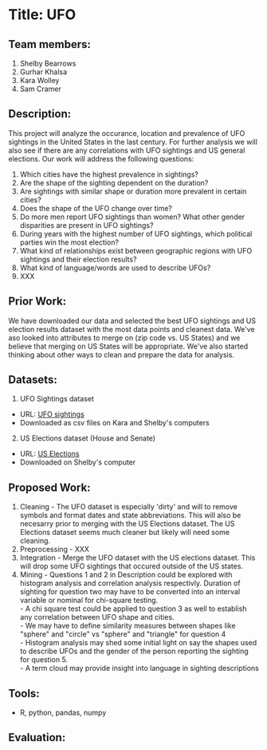 # Title: UFO
## Team members: 
1) Shelby Bearrows
2) Gurhar Khalsa
3) Kara Wolley
4) Sam Cramer
## Description: 
This project will analyze the occurance, location and prevalence of UFO sightings in the United States in the last century. For further analysis we will also see if there are any correlations with UFO sightings and US general elections. Our work will address the following questions:
1) Which cities have the highest prevalence in sightings?
2) Are the shape of the sighting dependent on the duration?
3) Are sightings with similar shape or duration more prevalent in certain cities?
4) Does the shape of the UFO change over time?
5) Do more men report UFO sightings than women? What other gender disparities are present in UFO sightings?
6) During years with the highest number of UFO sightings, which political parties win the most election?
7) What kind of relationships exist between geographic regions with UFO sightings and their election results?
8) What kind of language/words are used to describe UFOs?
9) XXX
## Prior Work:
We have downloaded our data and selected the best UFO sightings and US election results dataset with the most data points and cleanest data. We've aso looked into attributes to merge on (zip code vs. US States) and we believe that merging on US States will be appropriate. We've also started thinking about other ways to clean and prepare the data for analysis.
## Datasets:
  1) UFO Sightings dataset
  - URL: [UFO sightings][1]
  - Downloaded as csv files on Kara and Shelby's computers
  2) US Elections dataset (House and Senate)
  - URL: [US Elections][2]
  - Downloaded on Shelby's computer
## Proposed Work:
  1) Cleaning
    - The UFO dataset is especially 'dirty' and will to remove symbols and format dates and state abbreviations. This will also be         
      necesarry prior to merging with the US Elections dataset. The US Elections dataset seems much cleaner but likely will need some cleaning.
  2) Preprocessing
    - XXX
  3) Integration
    - Merge the UFO dataset with the US elections dataset. This will drop some UFO sightings that occured outside of the US states.
  4) Mining
    - Questions 1 and 2 in Description could be explored with histogram analysis and correlation analysis respectivly. Duration of sighting for question two may have to be converted into an interval variable or nominal for chi-square testing. <br/>
    - A chi square test could be applied to question 3 as well to establish any correlation between UFO shape and cities. <br/>
    - We may have to define similarity measures between shapes like "sphere" and "circle" vs "sphere" and "triangle" for question 4 <br/>
    - Histogram analysis may shed some initial light on say the shapes used to describe UFOs and the gender of the person reporting the sighting for question 5. <br/> 
    - A term cloud may provide insight into language in sighting descriptions<br/>
 ## Tools:
  - R, python, pandas, numpy
## Evaluation: 






[1]: https://www.kaggle.com/NUFORC/ufo-sightings?select=complete.csv "UFO Sightings"
[2]: https://www.kaggle.com/tunguz/us-elections-dataset "US Elections"



